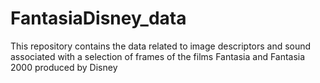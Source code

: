 # FantasiaDisney_data
This repository contains the data related to image descriptors and sound associated with a selection of frames of the films Fantasia and Fantasia 2000 produced by Disney
